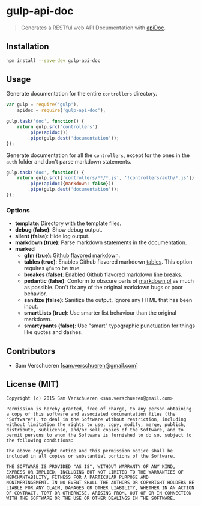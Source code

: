 # gulp-api-doc

> Generates a RESTful web API Documentation with [apiDoc](https://github.com/apidoc/apidoc).


## Installation

```bash
npm install --save-dev gulp-api-doc
```

## Usage

Generate documentation for the entire ```controllers``` directory.

```JavaScript
var gulp = require('gulp'),
    apidoc = require('gulp-api-doc');

gulp.task('doc', function() {
    return gulp.src('controllers')
        .pipe(apidoc())
        .pipe(gulp.dest('documentation'));
});
```

Generate documentation for all the ```controllers```, except for the ones in the ```auth``` folder and don't parse markdown statements.

```JavaScript
gulp.task('doc', function() {
    return gulp.src(['controllers/**/*.js', '!controllers/auth/*.js'])
        .pipe(apidoc({markdown: false}))
        .pipe(gulp.dest('documentation'));
});
```

### Options

- **template**: Directory with the template files.
- **debug (false)**: Show debug output.
- **silent (false)**: Hide log output.
- **markdown (true)**: Parse markdown statements in the documentation.
- **marked**
    - **gfm (true)**: [Github flavored markdown](https://help.github.com/articles/github-flavored-markdown/).
    - **tables (true)**: Enables Github flavored markdown [tables](https://github.com/adam-p/markdown-here/wiki/Markdown-Cheatsheet#wiki-tables). This option requires ```gfm``` to be true.
    - **breakes (false)**: Enabled Github flavored markdown [line breaks](https://help.github.com/articles/github-flavored-markdown#newlines).
    - **pedantic (false)**: Conform to obscure parts of [markdown.pl](http://markdown.pl) as much as possible. Don't fix any of the original markdown bugs or poor behavior.
    - **sanitize (false)**: Sanitize the output. Ignore any HTML that has been input.
    - **smartLists (true)**: Use smarter list behaviour than the original markdown.
    - **smartypants (false)**: Use "smart" typographic punctuation for things like quotes and dashes.

## Contributors

- Sam Verschueren [<sam.verschueren@gmail.com>]

## License (MIT)

```
Copyright (c) 2015 Sam Verschueren <sam.verschueren@gmail.com>

Permission is hereby granted, free of charge, to any person obtaining
a copy of this software and associated documentation files (the
"Software"), to deal in the Software without restriction, including
without limitation the rights to use, copy, modify, merge, publish,
distribute, sublicense, and/or sell copies of the Software, and to
permit persons to whom the Software is furnished to do so, subject to
the following conditions:

The above copyright notice and this permission notice shall be
included in all copies or substantial portions of the Software.

THE SOFTWARE IS PROVIDED "AS IS", WITHOUT WARRANTY OF ANY KIND,
EXPRESS OR IMPLIED, INCLUDING BUT NOT LIMITED TO THE WARRANTIES OF
MERCHANTABILITY, FITNESS FOR A PARTICULAR PURPOSE AND
NONINFRINGEMENT. IN NO EVENT SHALL THE AUTHORS OR COPYRIGHT HOLDERS BE
LIABLE FOR ANY CLAIM, DAMAGES OR OTHER LIABILITY, WHETHER IN AN ACTION
OF CONTRACT, TORT OR OTHERWISE, ARISING FROM, OUT OF OR IN CONNECTION
WITH THE SOFTWARE OR THE USE OR OTHER DEALINGS IN THE SOFTWARE.
